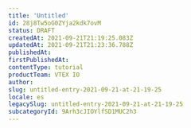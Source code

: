 ```yaml
---
title: 'Untitled'
id: 28j8Tw5oG0ZYja2kdk7ovM
status: DRAFT
createdAt: 2021-09-21T21:19:25.083Z
updatedAt: 2021-09-21T21:23:36.788Z
publishedAt: 
firstPublishedAt: 
contentType: tutorial
productTeam: VTEX IO
author: 
slug: untitled-entry-2021-09-21-at-21-19-25
locale: es
legacySlug: untitled-entry-2021-09-21-at-21-19-25
subcategoryId: 9Arh3cJIOYlfSD1MUC2h3
---
```



